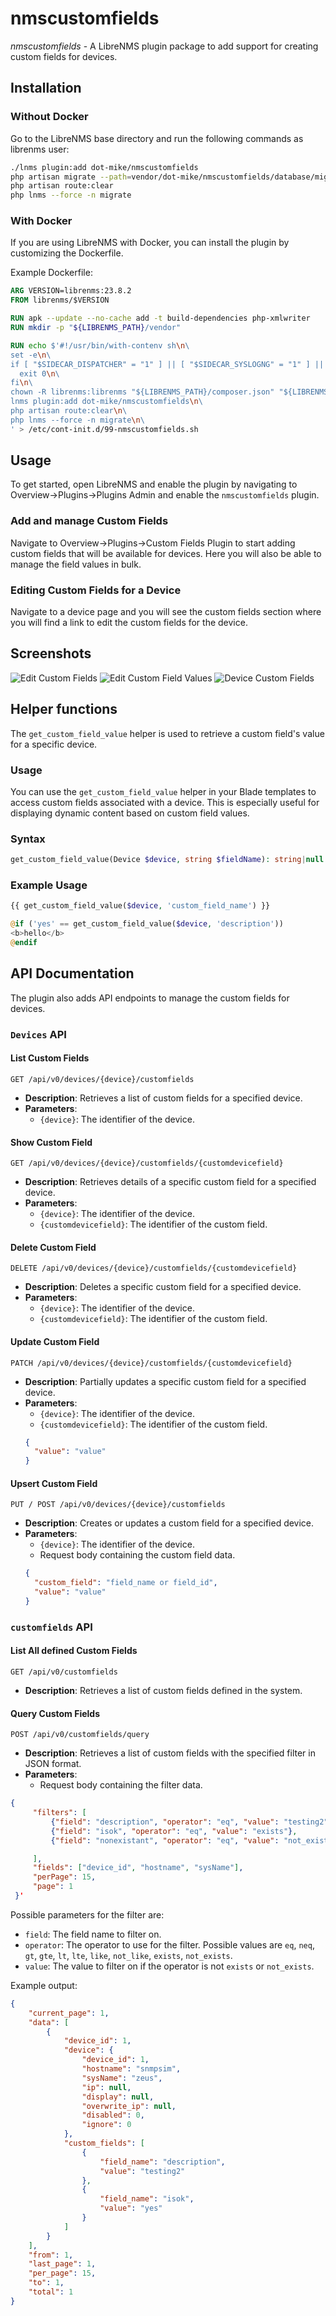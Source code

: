 # nmscustomfields

_nmscustomfields_ - A LibreNMS plugin package to add support for creating custom fields for devices.

## Installation

### Without Docker

Go to the LibreNMS base directory and run the following commands as librenms user:

```bash
./lnms plugin:add dot-mike/nmscustomfields
php artisan migrate --path=vendor/dot-mike/nmscustomfields/database/migrations
php artisan route:clear
php lnms --force -n migrate
```

### With Docker

If you are using LibreNMS with Docker, you can install the plugin by customizing the Dockerfile.

Example Dockerfile:

```Dockerfile
ARG VERSION=librenms:23.8.2
FROM librenms/$VERSION

RUN apk --update --no-cache add -t build-dependencies php-xmlwriter
RUN mkdir -p "${LIBRENMS_PATH}/vendor"

RUN echo $'#!/usr/bin/with-contenv sh\n\
set -e\n\
if [ "$SIDECAR_DISPATCHER" = "1" ] || [ "$SIDECAR_SYSLOGNG" = "1" ] || [ "$SIDECAR_SNMPTRAPD" = "1" ]; then\n\
  exit 0\n\
fi\n\
chown -R librenms:librenms "${LIBRENMS_PATH}/composer.json" "${LIBRENMS_PATH}/composer.lock" "${LIBRENMS_PATH}/vendor"\n\
lnms plugin:add dot-mike/nmscustomfields\n\
php artisan route:clear\n\
php lnms --force -n migrate\n\
' > /etc/cont-init.d/99-nmscustomfields.sh
```

## Usage

To get started, open LibreNMS and enable the plugin by navigating to Overview->Plugins->Plugins Admin and enable the `nmscustomfields` plugin.

### Add and manage Custom Fields

Navigate to Overview->Plugins->Custom Fields Plugin to start adding custom fields that will be available for devices.
Here you will also be able to manage the field values in bulk.

### Editing Custom Fields for a Device

Navigate to a device page and you will see the custom fields section where you will find a link to edit the custom fields for the device.

## Screenshots

![Edit Custom Fields](/screenshots/edit-custom-fields.png?raw=true)
![Edit Custom Field Values](/screenshots/edit-custom-field-values.png?raw=true)
![Device Custom Fields](/screenshots/device-custom-fields.png?raw=true)

## Helper functions

The `get_custom_field_value` helper is used to retrieve a custom field's value for a specific device.

### Usage

You can use the `get_custom_field_value` helper in your Blade templates to access custom fields associated with a device. This is especially useful for displaying dynamic content based on custom field values.

### Syntax

```php
get_custom_field_value(Device $device, string $fieldName): string|null
```

### Example Usage

```php
{{ get_custom_field_value($device, 'custom_field_name') }}

@if ('yes' == get_custom_field_value($device, 'description'))
<b>hello</b>
@endif
```

## API Documentation

The plugin also adds API endpoints to manage the custom fields for devices.

### `Devices` API

#### List Custom Fields

```
GET /api/v0/devices/{device}/customfields
```

- **Description**: Retrieves a list of custom fields for a specified device.
- **Parameters**:
  - `{device}`: The identifier of the device.

#### Show Custom Field

```
GET /api/v0/devices/{device}/customfields/{customdevicefield}
```

- **Description**: Retrieves details of a specific custom field for a specified device.
- **Parameters**:
  - `{device}`: The identifier of the device.
  - `{customdevicefield}`: The identifier of the custom field.

#### Delete Custom Field

```
DELETE /api/v0/devices/{device}/customfields/{customdevicefield}
```

- **Description**: Deletes a specific custom field for a specified device.
- **Parameters**:
  - `{device}`: The identifier of the device.
  - `{customdevicefield}`: The identifier of the custom field.

#### Update Custom Field

```
PATCH /api/v0/devices/{device}/customfields/{customdevicefield}
```

- **Description**: Partially updates a specific custom field for a specified device.
- **Parameters**:
  - `{device}`: The identifier of the device.
  - `{customdevicefield}`: The identifier of the custom field.
  ```json
  {
    "value": "value"
  }
  ```

#### Upsert Custom Field

```
PUT / POST /api/v0/devices/{device}/customfields
```

- **Description**: Creates or updates a custom field for a specified device.
- **Parameters**:
  - `{device}`: The identifier of the device.
  - Request body containing the custom field data.
  ```json
  {
    "custom_field": "field_name or field_id",
    "value": "value"
  }
  ```


### `customfields` API

#### List All defined Custom Fields

```
GET /api/v0/customfields
```

- **Description**: Retrieves a list of custom fields defined in the system.

#### Query Custom Fields

```
POST /api/v0/customfields/query
```

- **Description**: Retrieves a list of custom fields with the specified filter in JSON format.
- **Parameters**:
  - Request body containing the filter data.
```json
{
     "filters": [
         {"field": "description", "operator": "eq", "value": "testing2"},
         {"field": "isok", "operator": "eq", "value": "exists"},
         {"field": "nonexistant", "operator": "eq", "value": "not_exists"},

     ],
     "fields": ["device_id", "hostname", "sysName"],
     "perPage": 15,
     "page": 1
 }'
```

Possible parameters for the filter are:
- `field`: The field name to filter on.
- `operator`: The operator to use for the filter. Possible values are `eq`, `neq`, `gt`, `gte`, `lt`, `lte`, `like`, `not_like`, `exists`, `not_exists`.
- `value`: The value to filter on if the operator is not `exists` or `not_exists`.

Example output:
```json
{
    "current_page": 1,
    "data": [
        {
            "device_id": 1,
            "device": {
                "device_id": 1,
                "hostname": "snmpsim",
                "sysName": "zeus",
                "ip": null,
                "display": null,
                "overwrite_ip": null,
                "disabled": 0,
                "ignore": 0
            },
            "custom_fields": [
                {
                    "field_name": "description",
                    "value": "testing2"
                },
                {
                    "field_name": "isok",
                    "value": "yes"
                }
            ]
        }
    ],
    "from": 1,
    "last_page": 1,
    "per_page": 15,
    "to": 1,
    "total": 1
}
```